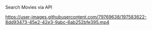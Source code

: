 Search Movies via API


https://user-images.githubusercontent.com/79769638/197583622-8dd93473-45e2-42e3-9abc-6ab252bfe395.mp4
